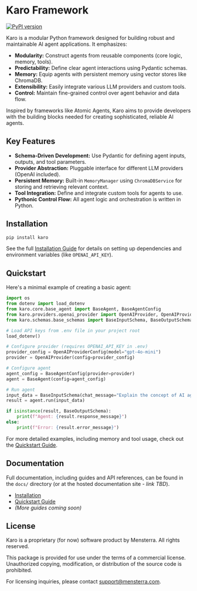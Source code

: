# Karo Framework

[![PyPI version](https://badge.fury.io/py/karo.svg)](https://badge.fury.io/py/karo) <!-- Placeholder badge -->
<!-- [![License: MIT](https://img.shields.io/badge/License-MIT-yellow.svg)](https://opensource.org/licenses/MIT)  -->
<!-- Placeholder badge -->

Karo is a modular Python framework designed for building robust and maintainable AI agent applications. It emphasizes:

*   **Modularity:** Construct agents from reusable components (core logic, memory, tools).
*   **Predictability:** Define clear agent interactions using Pydantic schemas.
*   **Memory:** Equip agents with persistent memory using vector stores like ChromaDB.
*   **Extensibility:** Easily integrate various LLM providers and custom tools.
*   **Control:** Maintain fine-grained control over agent behavior and data flow.

Inspired by frameworks like Atomic Agents, Karo aims to provide developers with the building blocks needed for creating sophisticated, reliable AI agents.

## Key Features

*   **Schema-Driven Development:** Use Pydantic for defining agent inputs, outputs, and tool parameters.
*   **Provider Abstraction:** Pluggable interface for different LLM providers (OpenAI included).
*   **Persistent Memory:** Built-in `MemoryManager` using `ChromaDBService` for storing and retrieving relevant context.
*   **Tool Integration:** Define and integrate custom tools for agents to use.
*   **Pythonic Control Flow:** All agent logic and orchestration is written in Python.

## Installation

```bash
pip install karo
```

See the full [Installation Guide](./docs/installation.md) for details on setting up dependencies and environment variables (like `OPENAI_API_KEY`).

## Quickstart

Here's a minimal example of creating a basic agent:

```python
import os
from dotenv import load_dotenv
from karo.core.base_agent import BaseAgent, BaseAgentConfig
from karo.providers.openai_provider import OpenAIProvider, OpenAIProviderConfig
from karo.schemas.base_schemas import BaseInputSchema, BaseOutputSchema

# Load API keys from .env file in your project root
load_dotenv()

# Configure provider (requires OPENAI_API_KEY in .env)
provider_config = OpenAIProviderConfig(model="gpt-4o-mini")
provider = OpenAIProvider(config=provider_config)

# Configure agent
agent_config = BaseAgentConfig(provider=provider)
agent = BaseAgent(config=agent_config)

# Run agent
input_data = BaseInputSchema(chat_message="Explain the concept of AI agents briefly.")
result = agent.run(input_data)

if isinstance(result, BaseOutputSchema):
    print(f"Agent: {result.response_message}")
else:
    print(f"Error: {result.error_message}")
```

For more detailed examples, including memory and tool usage, check out the [Quickstart Guide](./docs/quickstart.md).

## Documentation

Full documentation, including guides and API references, can be found in the `docs/` directory (or at the hosted documentation site - *link TBD*).

*   [Installation](./docs/installation.md)
*   [Quickstart Guide](./docs/quickstart.md)
*   *(More guides coming soon)*

<!-- ## Contributing

Contributions are welcome! Please see the [Contributing Guidelines](./CONTRIBUTING.md) for more information. -->

## License

Karo is a proprietary (for now) software product by Mensterra. All rights reserved.

This package is provided for use under the terms of a commercial license.  
Unauthorized copying, modification, or distribution of the source code is prohibited.

For licensing inquiries, please contact [support@mensterra.com](mailto:support@mensterra.com).
